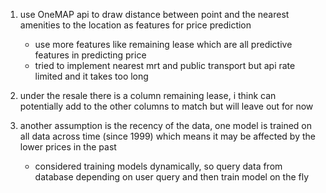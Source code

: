 1. use OneMAP api to draw distance between point and the nearest amenities to the location as features for price prediction
    - use more features like remaining lease which are all predictive features in predicting price
    - tried to implement nearest mrt and public transport but api rate limited and it takes too long

2. under the resale there is a column remaining lease, i think can potentially add to the other columns to match but will leave out for now

5. another assumption is the recency of the data, one model is trained on all data across time (since 1999) which means it may be affected by the lower prices in the past 
    - considered training models dynamically, so query data from database depending on user query and then train model on the fly 

